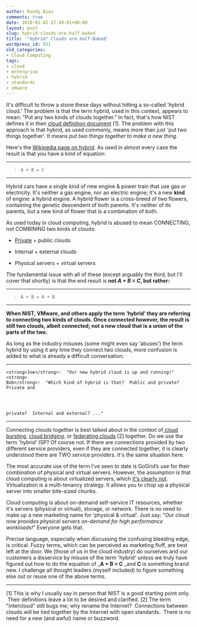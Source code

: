```yaml
---
author: Randy Bias
comments: true
date: 2010-02-02 17:49:01+00:00
layout: post
slug: hybrid-clouds-are-half-baked
title: '"Hybrid" Clouds are Half-Baked'
wordpress_id: 931
old_categories:
- Cloud Computing
tags:
- cloud
- enterprise
- hybrid
- standards
- vmware
---
```


It's difficult to throw a stone these days without hitting a so-called 'hybrid cloud.'  The problem is that the term hybrid, used in this context, appears to mean: "Put any two kinds of clouds together."  In fact, that's how NIST defines it in their [cloud definition document](http://csrc.nist.gov/groups/SNS/cloud-computing/cloud-def-v15.doc) [1].  The problem with this approach is that hybrid, as used commonly, means more than just 'put two things together'.  It means _put two things together to make a new thing_.

Here's the [Wikipedia page on hybrid](http://en.wikipedia.org/wiki/Hybrid).  As used in almost every case the result is that you have a kind of equation:



* * *






>     
>     A + B = C
> 
> 





* * *

Hybrid cars have a single kind of new engine & power train that use gas or electricity.  It's neither a gas engine, nor an electric engine; it's a new **kind** of engine: a hybrid engine.  A hybrid flower is a cross-breed of two flowers, containing the genetic descendent of both parents.  It's neither of its parents, but a new kind of flower that is a combination of both.

As used today in cloud computing, hybrid is abused to mean CONNECTING, not COMBINING two kinds of clouds:



	
  * [Private](http://en.wikipedia.org/wiki/Cloud_computing#Private_cloud) + public clouds

	
  * Internal + external clouds

	
  * Physical servers + virtual servers


The fundamental issue with all of these (except arguably the third, but I'll cover that shortly) is that the end result is **not _A + B = C_, but rather:**



* * *






>     
>     A + B = A + B
> 
> 





* * *

****When NIST, VMware, and others apply the term ‘hybrid’ they are referring to connecting two kinds of clouds.  Once connected however, the result is still two clouds, albeit connected; not a new cloud that is a union of the parts of the two.****

As long as the industry misuses (some might even say ‘abuses’) the term hybrid by using it any time they connect two clouds, more confusion is added to what is already a difficult conversation:



* * *



    
    <strong>Joe</strong>:  "Our new hybrid cloud is up and running!"
    <strong>
    Bob</strong>:  "Which kind of hybrid is that?  Public and private?  Private and



    
    private?  Internal and external? ..."




* * *

Connecting clouds together is best talked about in the context of[ cloud bursting](http://devcentral.f5.com/weblogs/macvittie/archive/2009/07/09/cloud-balancing-cloud-bursting-and-intercloud.aspx), [cloud bridging](http://blog.gogrid.com/2009/01/08/cloudcenters-are-datacenters-in-the-sky/), or [federating clouds](http://www.cloudswitch.com/page/2010-is-the-year-of-the-federated-cloud) [2] together.  Do we use the term 'hybrid' ISP?  Of course not.  If there are connections provided by two different service providers, even if they are connected together, it is clearly understood there are TWO service providers.  It's the same situation here.

The most accurate use of the term I've seen to date is GoGrid’s use for their combination of physical and virtual servers. However, the assumption is that cloud computing is about virtualized servers, which [it's clearly not](http://cloudscaling.com/blog/technology/virtualization-is-not-the-answer-for-clouds).  Virtualization is a multi-tenancy strategy.  It allows you to chop up a physical server into smaller bite-sized chunks.

Cloud computing is about on-demand self-service IT resources, whether it's servers (physical or virtual), storage, or network.  There is no need to make up a new marketing name for 'physical & virtual'.  Just say: "_Our cloud now provides physical servers on-demand for high performance workloads!_"  Everyone gets that.

Precise language, especially when discussing the confusing bleeding edge, is critical. Fuzzy terms, which can be perceived as marketing fluff, are best left at the door. We (those of us in the cloud industry) do ourselves and our customers a disservice by misuse of the term 'hybrid' unless we truly have figured out how to do the equation of _**A + B = C** _and **C** is something brand new. I challenge all thought leaders (myself included) to figure something else out or reuse one of the above terms.



* * *

[1] This is why I usually say in person that NIST is a good starting point only.  Their definitions leave a lot to be desired and clarified.
[2] The term "intercloud" still bugs me; why rename the Internet?  Connections between clouds will be tied together by the Internet with open standards.  There is no need for a new (and awful) name or buzzword.
